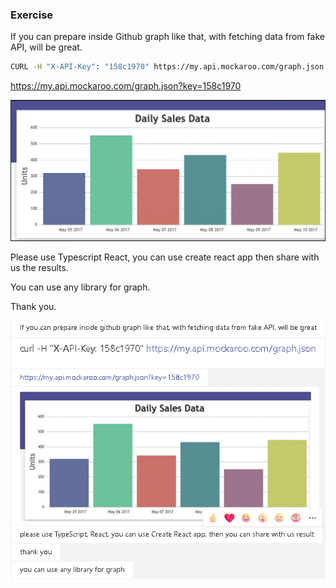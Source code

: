 ### Exercise 


If you can prepare inside Github graph like that, with fetching data from fake API, will be great.


```bash
CURL -H "X-API-Key": "158c1970" https://my.api.mockaroo.com/graph.json
```

https://my.api.mockaroo.com/graph.json?key=158c1970

<img src="graph.png"/>

Please use Typescript React, you can use create react app then share with us the results.

You can use any library for graph.

Thank you.


<img src="task.png"/>

